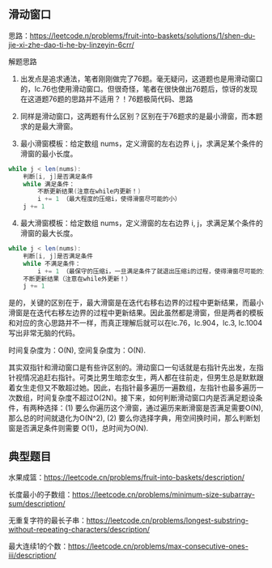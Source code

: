 ## 滑动窗口

思路：https://leetcode.n/problems/fruit-into-baskets/solutions/1/shen-du-jie-xi-zhe-dao-ti-he-by-linzeyin-6crr/

解题思路

1. 出发点是追求通法，笔者刚刚做完了76题。毫无疑问，这道题也是用滑动窗口的，lc.76也使用滑动窗口。但很奇怪，笔者在很快做出76题后，惊讶的发现在这道题76题的思路并不适用？！76题极简代码、思路

2. 同样是滑动窗口，这两题有什么区别？区别在于76题求的是最小滑窗，而本题求的是最大滑窗。

3. 最小滑窗模板：给定数组 nums，定义滑窗的左右边界 i, j，求满足某个条件的滑窗的最小长度。

```java
while j < len(nums):
    判断[i, j]是否满足条件
    while 满足条件：
        不断更新结果(注意在while内更新！)
        i += 1 （最大程度的压缩i，使得滑窗尽可能的小）
    j += 1

```

4. 最大滑窗模板：给定数组 nums，定义滑窗的左右边界 i, j，求满足某个条件的滑窗的最大长度。
```java
while j < len(nums):
    判断[i, j]是否满足条件
    while 不满足条件：
        i += 1 （最保守的压缩i，一旦满足条件了就退出压缩i的过程，使得滑窗尽可能的大）
    不断更新结果（注意在while外更新！）
    j += 1
```
是的，关键的区别在于，最大滑窗是在迭代右移右边界的过程中更新结果，而最小滑窗是在迭代右移左边界的过程中更新结果。因此虽然都是滑窗，但是两者的模板和对应的贪心思路并不一样，而真正理解后就可以在lc.76，lc.904，lc.3, lc.1004写出非常无脑的代码。

时间复杂度为：O(N), 空间复杂度为：O(N).

其实双指针和滑动窗口是有些许区别的。滑动窗口一句话就是右指针先出发，左指针视情况追赶右指针。可类比男生暗恋女生，两人都在往前走，但男生总是默默跟着女生走但又不敢超过她。因此，右指针最多遍历一遍数组，左指针也最多遍历一次数组，时间复杂度不超过O(2N)。接下来，如何判断滑动窗口内是否满足题设条件，有两种选择：(1) 要么你遍历这个滑窗，通过遍历来断滑窗是否满足需要O(N), 那么总的时间就退化为O(N^2), (2) 要么你选择字典，用空间换时间，那么判断划窗是否满足条件则需要 O(1)，总时间为O(N).

## 典型题目

水果成篮：https://leetcode.cn/problems/fruit-into-baskets/description/

长度最小的子数组：https://leetcode.cn/problems/minimum-size-subarray-sum/description/

无重复字符的最长子串：https://leetcode.cn/problems/longest-substring-without-repeating-characters/description/

最大连续1的个数：https://leetcode.cn/problems/max-consecutive-ones-iii/description/
